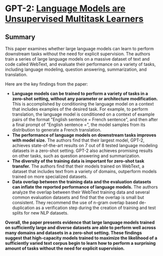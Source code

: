 # GPT-2: [Language Models are Unsupervised Multitask Learners](https://cdn.openai.com/better-language-models/language_models_are_unsupervised_multitask_learners.pdf)

## Summary

This paper examines whether large language models can learn to perform downstream tasks without the need for explicit supervision. The authors train a series of large language models on a massive dataset of text and code called WebText, and evaluate their performance on a variety of tasks, including language modeling, question answering, summarization, and translation.

Here are the key findings from the paper:

* **Language models can be trained to perform a variety of tasks in a zero-shot setting, without any parameter or architecture modification.** This is accomplished by conditioning the language model on a context that includes examples of the desired task. For example, to perform translation, the language model is conditioned on a context of example pairs of the format "English sentence = French sentence", and then after a final prompt of "English sentence =", the model samples from its distribution to generate a French translation.
* **The performance of language models on downstream tasks improves with model size.** The authors find that their largest model, GPT-2, achieves state-of-the-art results on 7 out of 8 tested language modeling datasets in a zero-shot setting. GPT-2 also achieves promising results on other tasks, such as question answering and summarization.
* **The diversity of the training data is important for zero-shot task transfer.** The authors find that their models trained on WebText, a dataset that includes text from a variety of domains, outperform models trained on more specialized datasets.
* **Data overlap between the training data and the evaluation datasets can inflate the reported performance of language models.** The authors analyze the overlap between their WebText training data and several common evaluation datasets and find that the overlap is small but consistent. They recommend the use of n-gram overlap based de-duplication as a verification step during the creation of training and test splits for new NLP datasets.

**Overall, the paper presents evidence that large language models trained on sufficiently large and diverse datasets are able to perform well across many domains and datasets in a zero-shot setting. These findings suggest that high-capacity models trained to maximize the likelihood of a sufficiently varied text corpus begin to learn how to perform a surprising amount of tasks without the need for explicit supervision.**

